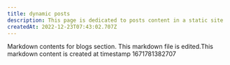 ```yaml
---
title: dynamic posts
description: This page is dedicated to posts content in a static site
createdAt: 2022-12-23T07:43:02.707Z
---
```

Markdown contents for blogs section.
This markdown file is edited.This markdown content is created at timestamp 1671781382707
